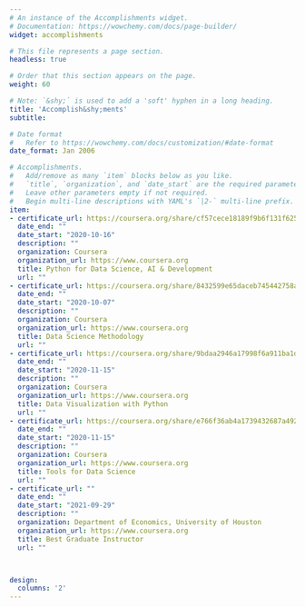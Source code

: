 ```yaml
---
# An instance of the Accomplishments widget.
# Documentation: https://wowchemy.com/docs/page-builder/
widget: accomplishments

# This file represents a page section.
headless: true

# Order that this section appears on the page.
weight: 60

# Note: `&shy;` is used to add a 'soft' hyphen in a long heading.
title: 'Accomplish&shy;ments'
subtitle:

# Date format
#   Refer to https://wowchemy.com/docs/customization/#date-format
date_format: Jan 2006

# Accomplishments.
#   Add/remove as many `item` blocks below as you like.
#   `title`, `organization`, and `date_start` are the required parameters.
#   Leave other parameters empty if not required.
#   Begin multi-line descriptions with YAML's `|2-` multi-line prefix.
item:
- certificate_url: https://coursera.org/share/cf57cece18189f9b6f131f62541f37ec
  date_end: ""
  date_start: "2020-10-16"
  description: ""
  organization: Coursera
  organization_url: https://www.coursera.org
  title: Python for Data Science, AI & Development
  url: ""
- certificate_url: https://coursera.org/share/8432599e65daceb745442758a1f48978
  date_end: ""
  date_start: "2020-10-07"
  description: ""
  organization: Coursera
  organization_url: https://www.coursera.org
  title: Data Science Methodology
  url: ""
- certificate_url: https://coursera.org/share/9bdaa2946a17998f6a911ba1dae276f7
  date_end: ""
  date_start: "2020-11-15"
  description: ""
  organization: Coursera
  organization_url: https://www.coursera.org
  title: Data Visualization with Python
  url: ""
- certificate_url: https://coursera.org/share/e766f36ab4a1739432687a492d9b37f0
  date_end: ""
  date_start: "2020-11-15"
  description: ""
  organization: Coursera
  organization_url: https://www.coursera.org
  title: Tools for Data Science
  url: ""
- certificate_url: ""
  date_end: ""
  date_start: "2021-09-29"
  description: ""
  organization: Department of Economics, University of Houston
  organization_url: https://www.coursera.org
  title: Best Graduate Instructor
  url: ""



design:
  columns: '2'
---
```

